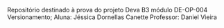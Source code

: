 Repositório destinado à prova do projeto Deva B3 módulo DE-OP-004 Versionamento; 
Aluna: Jéssica Dornellas Canette
Professor: Daniel Vieira


